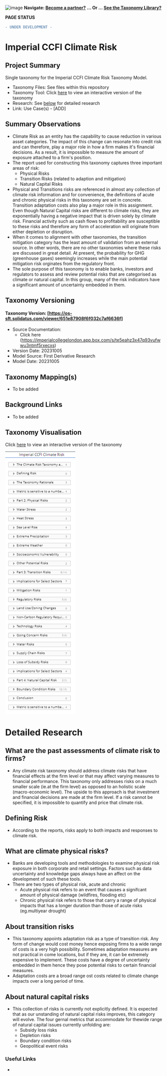 ![image](https://user-images.githubusercontent.com/112073913/188821900-0c411acf-fbdd-4163-adc9-3ba4e2be78df.png)
**Navigate: [Become a partner?](https://github.com/OS-SFT/06-COLLABORATORS-PARTNERS)**
**... Or ... [See the Taxonomy Library?](https://github.com/orgs/OS-SFT/projects/2)**

**PAGE STATUS**
```diff
- UNDER DEVELOPMENT -
```

# Imperial CCFI Climate Risk

## Project Summary

Single taxonomy for the Imperial CCFI Climate Risk Taxonomy Model.
- Taxonomy Files: See files within this repository
- Taxonomy Tool: Click [here](https://os-sft.solidatus.com/viewer/651e87908f6f032c7af6636f) to view an interactive version of the taxonomy
- Research: See [below]('https://imperialcollegelondon.app.box.com/s/te5eahz3x47q93vufwwu3ntmf5rxecxs') for detailed research
- Link: Use Case(s) - [ADD]

## Summary Observations

- Climate Risk as an entity has the capability to cause reduction in various asset categories. The impact of this change can resonate into credit risk and can therefore, play a major role in how a firm makes it's financial decisions. As a result, it is impossible to measure the amount of exposure attached to a firm's position.
- The report used for constructing this taxonomy captures three important areas of risk:
  -  Physical Risks
  -  Transition Risks (related to adaption and mitigation)
  -  Natural Capital Risks
- Physical and Transitions risks are referenced in almost any collection of climate risk information and for convenience, the definitions of acute and chronic physical risks in this taxonomy are set in concrete. Transition adaptation costs also play a major role in this assignment. Even though Natural Capital risks are different to climate risks, they are exponentially having a negative impact that is driven solely by climate risk. Financial activity such as cash flows to profitability are susceptible to these risks and therefore any form of acceleration will originate from either depletion or disruption.
- When it comes to alignment with other taxonomies, the transition mitigation category has the least amount of validation from an external source. In other words, there are no other taxonomies where these risks are discussed in great detail. At present, the probability for GHG (greenhouse gases) seemingly increases while the main potential mitigation risk orginates from the regulatory front.
- The sole purpose of this taxonomy is to enable banks, investors and regulators to assess and review potential risks that are categorised as climate or natural capital. In this group, many of the risk indicators have a significant amount of uncertainty embedded in them.
  
 
## Taxonomy Versioning

#### Taxonomy Version: [https://os-sft.solidatus.com/viewer/651e87908f6f032c7af6636f]
- Source Documentation:
    - Click here (https://imperialcollegelondon.app.box.com/s/te5eahz3x47q93vufwwu3ntmf5rxecxs)
- Version Date: 20231005
- Model Source: First Derivative Research
- Model Date: 20231005

## Taxonomy Mapping(s)

- To be added

## Background Links

- To be added

## Taxonomy Visualisation

Click [here](https://os-sft.solidatus.com/viewer/651e87908f6f032c7af6636f) to view an interactive version of the taxonomy

![image](https://github.com/OS-SFT/Taxonomy-Mappings-Library/blob/main/Single%20Taxonomies/Imperial%20CCFI%20Climate%20Risk/Capture.PNG)

# Detailed Research

## What are the past assessments of climate risk to firms?
-	Any climate risk taxonomy should address climate risks that have financial effects at the firm level or that may affect varying measures to financial performance. This taxonomy only addresses risks on a much smaller scale (ie.at the firm level) as opposed to an holistic scale (macro-economic level). The upside to this approach is that investment and financial decisions are made at the firm level. If a risk cannot be specified, it is impossible to quantify and price that climate risk.

## Defining Risk
- According to the reports, risks apply to both impacts and responses to climate risk. 

## What are climate physical risks?
- Banks are developing tools and methodologies to examine physical risk exposure in both corporate and retail settings. Factors such as data uncertainty and knowledge gaps always have an affect on the development of such these tools.
- There are two types of physical risk, acute and chronic
  - Acute physical risk refers to an event that causes a signifcant amount of physical damage (wildfires, flooding etc)
  - Chronic physical risk refers to those that carry a range of physical impacts that has a longer duration than those of acute risks (eg.multiyear drought)
    
## About transition risks
- This taxonomy appoints adaptation risk as a type of transition risk. Any form of change would cost money hence exposing firms to a wide range of costs is a very high possibility. Sometimes adaptation measures are not practical in come locations, but if they are, it can be extremely expensive to implement. These costs have a degree of uncertainty embedded in them hence they pose potential risks to certain financial measures.
- Adaptation costs are a broad range ost costs related to climate change impacts over a long period of time.

## About natural capital risks
- This collection of risks is currently not explicitly defined. It is expected that as our unstanding of natural capital risks improves, this category will evolve. The four gernal metrics that accommodate for thewide range of natural capital issues currently unfolding are:
  - Subsidy loss risks
  - Depletion risks
  - Boundary condition risks
  - Geopolitical event risks

### Useful Links

- 
